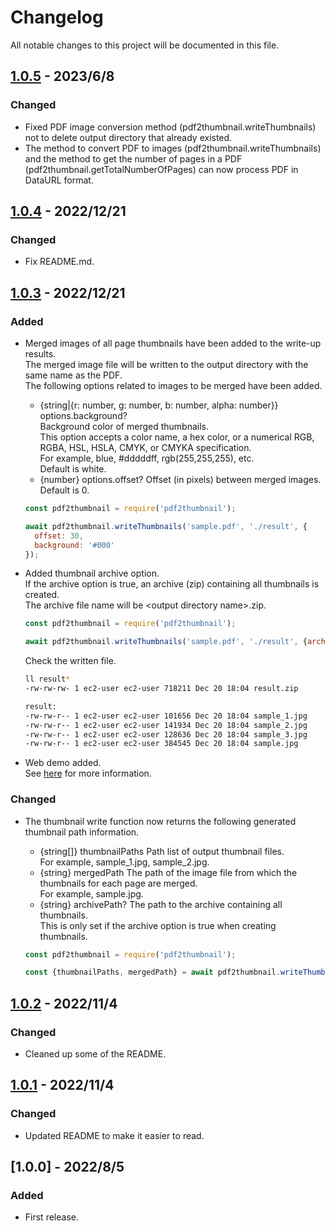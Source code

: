 # Changelog
All notable changes to this project will be documented in this file.

## [1.0.5] - 2023/6/8
### Changed
- Fixed PDF image conversion method (pdf2thumbnail.writeThumbnails) not to delete output directory that already existed.
- The method to convert PDF to images (pdf2thumbnail.writeThumbnails) and the method to get the number of pages in a PDF (pdf2thumbnail.getTotalNumberOfPages) can now process PDF in DataURL format.

## [1.0.4] - 2022/12/21
### Changed
- Fix README.md.

## [1.0.3] - 2022/12/21
### Added
- Merged images of all page thumbnails have been added to the write-up results.  
    The merged image file will be written to the output directory with the same name as the PDF.  
    The following options related to images to be merged have been added.  
    - {string|{r: number, g: number, b: number, alpha: number}} options.background?  
        Background color of merged thumbnails.  
        This option accepts a color name, a hex color, or a numerical RGB, RGBA, HSL, HSLA, CMYK, or CMYKA specification.  
        For example, blue, #dddddff, rgb(255,255,255), etc.  
        Default is white.  
    - {number} options.offset? Offset (in pixels) between merged images. Default is 0.

    ```js
    const pdf2thumbnail = require('pdf2thumbnail');

    await pdf2thumbnail.writeThumbnails('sample.pdf', './result', {
      offset: 30,
      background: '#000'
    });
    ```
- Added thumbnail archive option.  
    If the archive option is true, an archive (zip) containing all thumbnails is created.  
    The archive file name will be &lt;output directory name&gt;.zip.
    ```js
    const pdf2thumbnail = require('pdf2thumbnail');

    await pdf2thumbnail.writeThumbnails('sample.pdf', './result', {archive: true});
    ```

    Check the written file.
    ```sh
    ll result*
    -rw-rw-rw- 1 ec2-user ec2-user 718211 Dec 20 18:04 result.zip

    result:
    -rw-rw-r-- 1 ec2-user ec2-user 101656 Dec 20 18:04 sample_1.jpg
    -rw-rw-r-- 1 ec2-user ec2-user 141934 Dec 20 18:04 sample_2.jpg
    -rw-rw-r-- 1 ec2-user ec2-user 128636 Dec 20 18:04 sample_3.jpg
    -rw-rw-r-- 1 ec2-user ec2-user 384545 Dec 20 18:04 sample.jpg
    ```
- Web demo added.  
    See [here](web-demo/README.md) for more information.

### Changed
- The thumbnail write function now returns the following generated thumbnail path information.  
    - {string[]} thumbnailPaths Path list of output thumbnail files.  
        For example, sample_1.jpg, sample_2.jpg.  
    - {string} mergedPath The path of the image file from which the thumbnails for each page are merged.  
        For example, sample.jpg.
    - {string} archivePath? The path to the archive containing all thumbnails.  
        This is only set if the archive option is true when creating thumbnails.

    ```js
    const pdf2thumbnail = require('pdf2thumbnail');

    const {thumbnailPaths, mergedPath} = await pdf2thumbnail.writeThumbnails('sample.pdf', './result');
    ```

## [1.0.2] - 2022/11/4
### Changed
- Cleaned up some of the README.

## [1.0.1] - 2022/11/4
### Changed
- Updated README to make it easier to read.

## [1.0.0] - 2022/8/5
### Added
- First release.

[1.0.1]: https://github.com/takuya-motoshima/pdf2thumbnail/compare/v1.0.0...v1.0.1
[1.0.2]: https://github.com/takuya-motoshima/pdf2thumbnail/compare/v1.0.1...v1.0.2
[1.0.3]: https://github.com/takuya-motoshima/pdf2thumbnail/compare/v1.0.2...v1.0.3
[1.0.4]: https://github.com/takuya-motoshima/pdf2thumbnail/compare/v1.0.3...v1.0.4
[1.0.5]: https://github.com/takuya-motoshima/pdf2thumbnail/compare/v1.0.4...v1.0.5